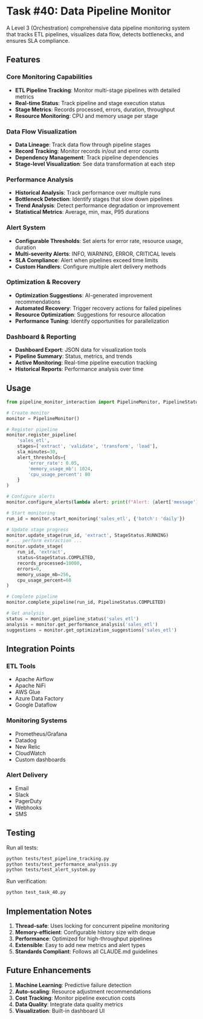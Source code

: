 # Task #40: Data Pipeline Monitor

A Level 3 (Orchestration) comprehensive data pipeline monitoring system that tracks ETL pipelines, visualizes data flow, detects bottlenecks, and ensures SLA compliance.

## Features

### Core Monitoring Capabilities
- **ETL Pipeline Tracking**: Monitor multi-stage pipelines with detailed metrics
- **Real-time Status**: Track pipeline and stage execution status
- **Stage Metrics**: Records processed, errors, duration, throughput
- **Resource Monitoring**: CPU and memory usage per stage

### Data Flow Visualization
- **Data Lineage**: Track data flow through pipeline stages
- **Record Tracking**: Monitor records in/out and error counts
- **Dependency Management**: Track pipeline dependencies
- **Stage-level Visualization**: See data transformation at each step

### Performance Analysis
- **Historical Analysis**: Track performance over multiple runs
- **Bottleneck Detection**: Identify stages that slow down pipelines
- **Trend Analysis**: Detect performance degradation or improvement
- **Statistical Metrics**: Average, min, max, P95 durations

### Alert System
- **Configurable Thresholds**: Set alerts for error rate, resource usage, duration
- **Multi-severity Alerts**: INFO, WARNING, ERROR, CRITICAL levels
- **SLA Compliance**: Alert when pipelines exceed time limits
- **Custom Handlers**: Configure multiple alert delivery methods

### Optimization & Recovery
- **Optimization Suggestions**: AI-generated improvement recommendations
- **Automated Recovery**: Trigger recovery actions for failed pipelines
- **Resource Optimization**: Suggestions for resource allocation
- **Performance Tuning**: Identify opportunities for parallelization

### Dashboard & Reporting
- **Dashboard Export**: JSON data for visualization tools
- **Pipeline Summary**: Status, metrics, and trends
- **Active Monitoring**: Real-time pipeline execution tracking
- **Historical Reports**: Performance analysis over time

## Usage

```python
from pipeline_monitor_interaction import PipelineMonitor, PipelineStatus, StageStatus

# Create monitor
monitor = PipelineMonitor()

# Register pipeline
monitor.register_pipeline(
    'sales_etl',
    stages=['extract', 'validate', 'transform', 'load'],
    sla_minutes=30,
    alert_thresholds={
        'error_rate': 0.05,
        'memory_usage_mb': 1024,
        'cpu_usage_percent': 80
    }
)

# Configure alerts
monitor.configure_alerts(lambda alert: print(f"Alert: {alert['message']}"))

# Start monitoring
run_id = monitor.start_monitoring('sales_etl', {'batch': 'daily'})

# Update stage progress
monitor.update_stage(run_id, 'extract', StageStatus.RUNNING)
# ... perform extraction ...
monitor.update_stage(
    run_id, 'extract',
    status=StageStatus.COMPLETED,
    records_processed=10000,
    errors=0,
    memory_usage_mb=256,
    cpu_usage_percent=60
)

# Complete pipeline
monitor.complete_pipeline(run_id, PipelineStatus.COMPLETED)

# Get analysis
status = monitor.get_pipeline_status('sales_etl')
analysis = monitor.get_performance_analysis('sales_etl')
suggestions = monitor.get_optimization_suggestions('sales_etl')
```

## Integration Points

### ETL Tools
- Apache Airflow
- Apache NiFi
- AWS Glue
- Azure Data Factory
- Google Dataflow

### Monitoring Systems
- Prometheus/Grafana
- Datadog
- New Relic
- CloudWatch
- Custom dashboards

### Alert Delivery
- Email
- Slack
- PagerDuty
- Webhooks
- SMS

## Testing

Run all tests:
```bash
python tests/test_pipeline_tracking.py
python tests/test_performance_analysis.py
python tests/test_alert_system.py
```

Run verification:
```bash
python test_task_40.py
```

## Implementation Notes

1. **Thread-safe**: Uses locking for concurrent pipeline monitoring
2. **Memory-efficient**: Configurable history size with deque
3. **Performance**: Optimized for high-throughput pipelines
4. **Extensible**: Easy to add new metrics and alert types
5. **Standards Compliant**: Follows all CLAUDE.md guidelines

## Future Enhancements

1. **Machine Learning**: Predictive failure detection
2. **Auto-scaling**: Resource adjustment recommendations
3. **Cost Tracking**: Monitor pipeline execution costs
4. **Data Quality**: Integrate data quality metrics
5. **Visualization**: Built-in dashboard UI